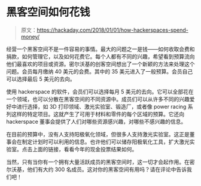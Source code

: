 # 黑客空间如何花钱

> 原文：<https://hackaday.com/2018/01/01/how-hackerspaces-spend-money/>

经营一个黑客空间不是一件容易的事情。最大的问题之一是钱——如何收取会费和捐款，如何管理它，以及如何花费它。每个人都有不同的兴趣，希望看到预算流向他们最喜欢的项目或资源。密尔沃基的创客空间想出了一个新颖的方法来处理这个问题。会员每月缴纳 40 美元的会费。其中的 35 美元进入了一般预算。会员自己可以选择最后 5 美元的去向。

使用 hackerspace 的软件，会员们可以选择每月 5 美元的去向。它可以全部花在一个领域，也可以分散在黑客空间的不同资源中。成员们可以从许多不同的兴趣爱好中进行选择，如 3D 打印领域、激光实验室、锻造厂，或者像 power racing 系列这样的特定项目。这就产生了可用于材料和零件的每个区域的预算。它还向 hackerspace 董事会提供了人们对哪些资源感兴趣，对哪些不感兴趣的信息。

在目前的预算中，没有人支持阳极氧化领域，但很多人支持激光实验室。这正是董事会在制定计划时可以利用的信息。也许他们可以储存阳极氧化工具，扩大激光实验室。点击上面的链接，看看今年的现金投票结果如何。

当然，只有当你有一个拥有大量活跃成员的黑客空间时，这一切才会起作用。在密尔沃基，他们有大约 300 名成员。这对你的黑客空间有用吗？请在评论中告诉我们吧！